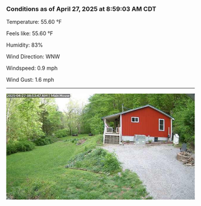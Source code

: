 ### Conditions as of April 27, 2025 at 8:59:03 AM CDT 

Temperature: 55.60 &deg;F

Feels like: 55.60 &deg;F

Humidity: 83%

Wind Direction: WNW

Windspeed: 0.9 mph

Wind Gust: 1.6 mph

---

<img src="./images/latest.jpeg"/>

